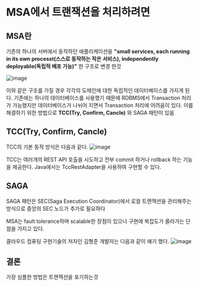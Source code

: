# MSA에서 트랜잭션을 처리하려면

## MSA란
기존의 하나의 서버에서 동작하던 애플리케이션을 **"small services, each running in its own processt(스스로 동작하는 작은 서비스), independently deployable(독립적 배포 가능)"** 한 구조로 변경 한것

![image](https://user-images.githubusercontent.com/24540286/130413448-0643c3f6-8885-4e5d-a7cc-928e93ddaed8.png)

이와 같은 구조를 가질 경우 각각의 도메인에 대한 독립적인 데이터베이스를 가지게 된다. 기존에는 하나의 데이터베이스를 사용했기 때문에 RDBMS에서 Transaction 처리가 가능했지만 데이터베이스가 나뉘어 지면서 Transaction 처리에 어려움이 있다. 이를 해결하기 위한 방법으로 **TCC(Try, Confirm, Cancle)** 와  SAGA 패턴이 있음

## TCC(Try, Confirm, Cancle)
TCC의 기본 동작 방식은 다음과 같다.
![image](https://user-images.githubusercontent.com/24540286/130414312-39bb21d1-5aa2-4408-91d1-5723df46aacb.png)

TCC는 여러개의 REST API 호출을 시도하고 전부 commit 하거나 rollback 하는 기능을 제공한다.
Java에서는 TccRestAdapter을 사용하여 구현할 수 있다.

## SAGA
SAGA 패턴은 SEC(Saga Execution Coordinator)에서 로컬 트랜잭션을 관리해주는 방식으로 중앙의 SEC 노드가 추가로 필요하다

MSA는 fault tolerance하며 scalable한 장점이 있으나 구현에 복잡도가 올라가는 단점을 가지고 있다.

클라우드 컴퓨팅 구현기술의 저자인 김형준 개발자는 다음과 같이 얘기 했다.
![image](https://user-images.githubusercontent.com/24540286/130415632-5397e354-434c-454c-bdab-16d01dffd0a4.png)

## 결론
가장 심플한 방법은 트랜젝션을 포기하는것
